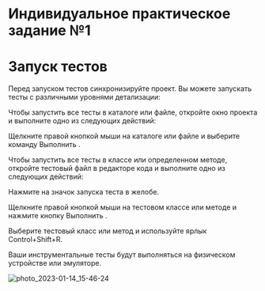 # Индивидуальное практическое задание №1

# Запуск тестов
Перед запуском тестов синхронизируйте проект. Вы можете запускать тесты с различными уровнями детализации: 

Чтобы запустить все тесты в каталоге или файле, откройте окно проекта и выполните одно из следующих действий:

Щелкните правой кнопкой мыши на каталоге или файле и выберите команду Выполнить .

Чтобы запустить все тесты в классе или определенном методе, откройте тестовый файл в редакторе кода и выполните одно из следующих действий:

Нажмите на значок запуска теста в желобе.

Щелкните правой кнопкой мыши на тестовом классе или методе и нажмите кнопку Выполнить .

Выберите тестовый класс или метод и используйте ярлык Control+Shift+R.

Ваши инструментальные тесты будут выполняться на физическом устройстве или эмуляторе.

![photo_2023-01-14_15-46-24](https://i.imgur.com/wRfnLxs.png)
